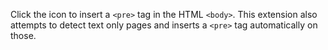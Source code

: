 Click the icon to insert a `<pre>` tag in the HTML `<body>`. This extension also attempts to detect text only pages and inserts a `<pre>` tag automatically on those.